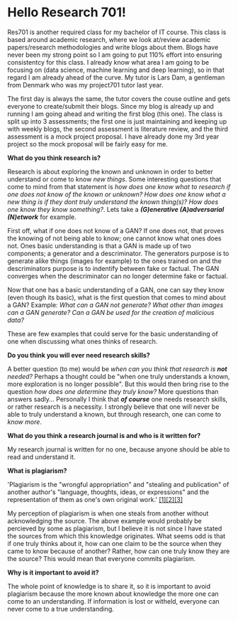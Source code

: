 # Hello Research 701!

Res701 is another required class for my bachelor of IT course. This class is based around academic research, where we look at/review academic papers/research methodologies and write blogs about them. Blogs have never been my strong point so I am going to put 110% effort into ensuring consistentcy for this class. I already know what area I am going to be focusing on (data science, machine learning and deep learning), so in that regard I am already ahead of the curve. My tutor is Lars Dam, a gentleman from Denmark who was my project701 tutor last year. 

The first day is always the same, the tutor covers the couse outline and gets everyone to create/submit their blogs. Since my blog is already up and running I am going ahead and writing the first blog (this one). The class is split up into 3 assessments; the first one is just maintaining and keeping up with weekly blogs, the second assessment is literature review, and the third assessment is a mock project proposal. I have already done my 3rd year project so the mock proposal will be fairly easy for me. 

**What do you think research is?**

Research is about exploring the known and unknown in order to better understand or come to know *new things*. Some interesting questions that come to mind from that statement is *how does one know what to research if one does not know of the known or unknown?* *How does one know what a new thing is if they dont truly understand the known thing(s)?* *How does one know they know something?*. Lets take a ***(G)enerative (A)adversarial (N)etwork*** for example.

First off, what if one does not know of a GAN? If one does not, that proves the knowing of not being able to know; one cannot know what ones does not. Ones basic understanding is that a GAN is made up of two components; a generator and a descriminator. The generators purpose is to generate alike things (images for example) to the ones trained on and the descriminators purpose is to indentify between fake or factual. The GAN converges when the descriminator can no longer determine fake or factual. 

Now that one has a basic understanding of a GAN, one can say they know (even though its basic), what is the first question that comes to mind about a GAN? Example: *What can a GAN not generate?* *What other than images can a GAN generate?* *Can a GAN be used for the creation of malicious data?* 

These are few examples that could serve for the basic understanding of one when discussing what ones thinks of research. 

**Do you think you will ever need research skills?**

A better question (to me) would be *when can you think that research is* ***not*** *needed?* Perhaps a thought could be "when one truly understands a known, more exploration is no longer possible". But this would then bring rise to the question *how does one determine they truly know?* More questions than answers sadly... Personally I think that ***of course*** one needs research skills, or rather research is a necessity. I strongly believe that one will never be able to truly understand a known, but through research, one can come to *know more*.

**What do you think a research journal is and who is it written for?**

My research journal is written for no one, because anyone should be able to read and understand it.

**What is plagiarism?**

'Plagiarism is the "wrongful appropriation" and "stealing and publication" of another author's "language, thoughts, ideas, or expressions" and the representation of them as one's own original work.' [[1]](https://en.wikipedia.org/wiki/Plagiarism#cite_ref-RandomHouse95_1-0)[[2]](https://en.wikipedia.org/wiki/Plagiarism#cite_ref-OEDdef_2-0)[[3]](https://en.wikipedia.org/wiki/Plagiarism)

My perception of plagiarism is when one steals from another without acknowledging the source. The above example would probably be percieved by some as plagiarism, but I believe it is not since I have stated the sources from which this knowledge originates. What seems odd is that if one truly thinks about it, how can one claim to be the source when they came to know because of another? Rather, how can one truly know they are the source? This would mean that everyone commits plagiarism.

**Why is it important to avoid it?**

The whole point of knowledge is to share it, so it is important to avoid plagiarism because the more known about knowledge the more one can come to an understanding. If information is lost or witheld, everyone can never come to a true understanding.
